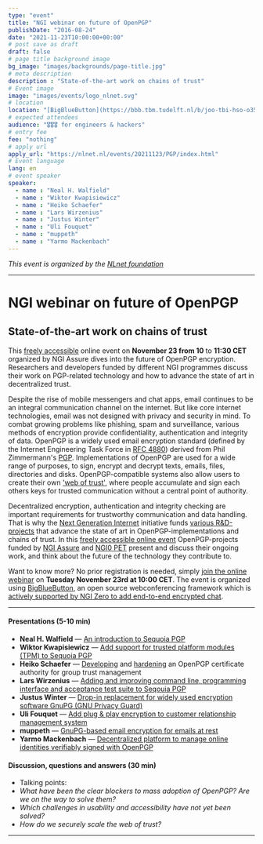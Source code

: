 ```yaml
---
type: "event"
title: "NGI webinar on future of OpenPGP"
publishDate: "2016-08-24"
date: "2021-11-23T10:00:00+00:00"
# post save as draft
draft: false
# page title background image
bg_image: "images/backgrounds/page-title.jpg"
# meta description
description : "State-of-the-art work on chains of trust"
# Event image
image: "images/events/logo_nlnet.svg"
# location
location: "[BigBlueButton](https://bbb.tbm.tudelft.nl/b/joo-tbi-hso-o35) 🌐"
# expected attendees
audience: "🎖️🎖️🎖️ for engineers & hackers"
# entry fee
fee: "nothing"
# apply url
apply_url: "https://nlnet.nl/events/20211123/PGP/index.html"
# Event language
lang: en
# event speaker
speaker:
  - name : "Neal H. Walfield"
  - name : "Wiktor Kwapisiewicz"
  - name : "Heiko Schaefer"
  - name : "Lars Wirzenius"
  - name : "Justus Winter"
  - name : "Uli Fouquet"
  - name : "muppeth"
  - name : "Yarmo Mackenbach"
---
```


*This event is organized by the [NLnet foundation](https://nlnet.nl)*

---

# NGI webinar on future of OpenPGP

## State-of-the-art work on chains of trust

This [freely accessible](https://bbb.tbm.tudelft.nl/b/joo-tbi-hso-o35) online event on **November 23 from 10** to **11:30 CET** organized by NGI Assure dives into the future of OpenPGP encryption. Researchers and developers funded by different NGI programmes discuss their work on PGP-related technology and how to advance the state of art in decentralized trust.

Despite the rise of mobile messengers and chat apps, email continues to be an integral communication channel on the internet. But like core internet technologies, email was not designed with privacy and security in mind. To combat growing problems like phishing, spam and surveillance, various methods of encryption provide confidentiality, authentication and integrity of data. OpenPGP is a widely used email encryption standard (defined by the Internet Engineering Task Force in [RFC 4880](https://datatracker.ietf.org/doc/html/rfc4880)) derived from Phil Zimmermann's [PGP](https://en.wikipedia.org/wiki/Pretty_Good_Privacy). Implementations of OpenPGP are used for a wide range of purposes, to sign, encrypt and decrypt texts, emails, files, directories and disks. OpenPGP-compatible systems also allow users to create their own ['web of trust'](https://en.wikipedia.org/wiki/Web_of_trust), where people accumulate and sign each others keys for trusted communication without a central point of authority.

Decentralized encryption, authentication and integrity checking are important requirements for trustworthy communication and data handling. That is why the [Next Generation Internet](https://ngi.eu) initiative funds [various R&D-projects](https://nlnet.nl/project) that advance the state of art in OpenPGP-implementations and chains of trust. In this [freely accessible online event](https://bbb.tbm.tudelft.nl/b/joo-tbi-hso-o35) OpenPGP-projects funded by [NGI Assure](https://nlnet.nl/assure) and [NGI0 PET](https://nlnet.nl/PET) present and discuss their ongoing work, and think about the future of the technology they contribute to.

Want to know more? No prior registration is needed, simply [join the online webinar](https://bbb.tbm.tudelft.nl/b/joo-tbi-hso-o35) on **Tuesday November 23rd at 10:00 CET**. The event is organized using [BigBlueButton](https://bigbluebutton.org/), an open source webconferencing framework which is [actively supported by NGI Zero to add end-to-end encrypted chat](https://nlnet.nl/project/BBBsecureChat/).

* * *

#### Presentations (5-10 min)

*   **Neal H. Walfield** — [An introduction to Sequoia PGP](https://sequoia-pgp.org/)
*   **Wiktor Kwapisiewicz** — [Add support for trusted platform modules (TPM) to Sequoia PGP](https://nlnet.nl/project/Sequoia-TPM)
*   **Heiko Schaefer** — [Developing](https://nlnet.nl/project/OpenPGP-CA) and [hardening](https://nlnet.nl/project/OpenPGPCA-HSM) an OpenPGP certificate authority for group trust management
*   **Lars Wirzenius** — [Adding and improving command line, programming interface and acceptance test suite to Seqouia PGP](https://nlnet.nl/project/Sequoia-commandline/)
*   **Justus Winter** — [Drop-in replacement for widely used encryption software GnuPG (GNU Privacy Guard)](https://nlnet.nl/project/SequoiaChameleon)
*   **Uli Fouquet** — [Add plug & play encryption to customer relationship management system](https://nlnet.nl/project/PGP4civiCRM)
*   **muppeth** — [GnuPG-based email encryption for emails at rest](https://nlnet.nl/project/GPGLacre)
*   **Yarmo Mackenbach** — [Decentralized platform to manage online identities verifiably signed with OpenPGP](https://nlnet.nl/events/20211123/PGP/index.html)

#### Discussion, questions and answers (30 min)

*   Talking points:
*   _What have been the clear blockers to mass adoption of OpenPGP? Are we on the way to solve them?_
*   _Which challenges in usability and accessibility have not yet been solved?_
*   _How do we securely scale the web of trust?_

* * *

